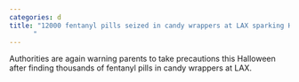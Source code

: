 ```yaml
---
categories: d
title: "12000 fentanyl pills seized in candy wrappers at LAX sparking Halloween warning to parents
      "
---
```

Authorities are again warning parents to take precautions this Halloween after finding thousands of fentanyl pills in candy wrappers at LAX.
      